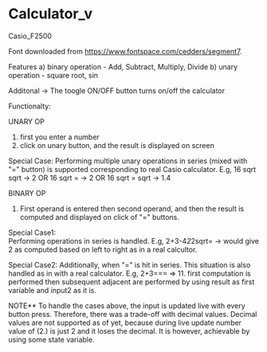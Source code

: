 # Calculator_v
Casio_F2500

Font downloaded from https://www.fontspace.com/cedders/segment7.

Features
a) binary operation - Add, Subtract, Multiply, Divide
b) unary operation - square root, sin

Additonal -> The toogle ON/OFF button turns on/off the calculator

Functionalty:

UNARY OP
1. first you enter a number
2. click on unary button, and the result is displayed on screen

Special Case:
	Performing multiple unary operations in series (mixed with "=" button) is supported corresponding to real Casio calculator.
	E.g, 16 sqrt sqrt -> 2 OR 16 sqrt = -> 2 OR 16 sqrt = sqrt -> 1.4

BINARY OP
1. First operand is entered then second operand, and then the result is computed and displayed on click of "=" buttons.
   
Special Case1:   
	Performing operations in series is handled.
	E.g, 2+3-4*2*2sqrt= -> would give 2 as computed based on left to right as in a real calcultor. 

Special Case2: 
	Additionally, when "=" is hit in series. This situation is also handled as in with a real calculator.
	E.g, 2+3=== => 11. first computation is performed then subsequent adjacent are performed by using result as first variable and input2 as it is.

NOTE**
	To handle the cases above, the input is updated live with every button press. Therefore, there was a trade-off with decimal values.
	Decimal values are not supported as of yet, because during live update number value of (2.) is just 2 and it loses the decimal.
	It is however, achievable by using some state variable.



